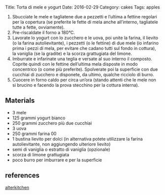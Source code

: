 Title: Torta di mele e yogurt
Date: 2016-02-29
Category: cakes
Tags: apples

1. Sbucciate le mele e tagliatene due a pezzetti e l’ultima a
fettine regolari per la copertura (se preferite le fette di mela anche
all’interno, tagliatele tutte a fette, ovviamente).
2. Pre-riscaldate il forno a 180°C.
3. Lavorate lo yogurt con lo zucchero e le uova, poi unite la farina,
il lievito (o la farina autolievitante), i pezzetti (o le fettine) di
due mele (io infarino prima i pezzi di mela, per evitare che cadano
tutti sul fondo in cottura), la vaniglia (se la gradite) e la scorza
grattugiata del limone.
4. Imburrate e infarinate una teglia e versate al suo interno il
composto. Coprite quindi con le fettine dell’ultima mela disposte in
modo concentrico (o come più preferite). Spolverate poi la superficie
con due cucchiai di zucchero e disponete, da ultimo, qualche ricciolo di
burro.
5. Cuocere in forno caldo per circa un’ora (stando attenti che le mele
non si brucino e facendo la prova stecchino per la cottura interna).

## Materials

* 3 mele
* 125 grammi yogurt bianco
* 250 grammi zucchero più due cucchiai
* 3 uova
* 250 grammi farina 00
* 1 bustina lievito per dolci (in alternativa potete utilizzare la
farina autolievitante, non aggiungendo ulteriore lievito)
* semi di vaniglia o estratto di vaniglia (opzionale)
* scorza di limone grattugiata
* poco burro per imburrare e per la superficie

## references

[alterkitchen](http://alterkitchen.it/2011/09/19/torta-di-mele-e-yogurt/)
